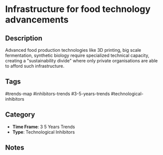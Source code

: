 # Infrastructure for food technology advancements

## Description
Advanced food production technologies like 3D printing, big scale fermentation, synthetic biology require specialized technical capacity, creating a "sustainability divide" where only private organisations are able to afford such infrastructure.

## Tags
#trends-map #inhibitors-trends #3-5-years-trends #technological-inhibitors

## Category
- **Time Frame**: 3 5 Years Trends
- **Type**: Technological Inhibitors

## Notes
<!-- Add your notes here -->
